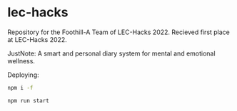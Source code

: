# lec-hacks

Repository for the Foothill-A Team of LEC-Hacks 2022. 
Recieved first place at LEC-Hacks 2022.

JustNote: A smart and personal diary system for mental and emotional wellness. 



Deploying:

```sh
npm i -f

npm run start
```
